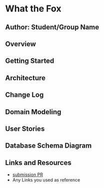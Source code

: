 # What the Fox

## Author: Student/Group Name

## Overview
<!-- Provide a high level overview of what this application is and why you are building it, beyond the fact that it's an assignment for this class. (i.e. What's your problem domain?) -->
## Getting Started
<!-- What are the steps that a user must take in order to build this app on their own machine and get it running? -->
## Architecture
<!-- Provide a detailed description of the application design. What technologies (languages, libraries, etc) you're using, and any other relevant design information. -->
## Change Log

## Domain Modeling

## User Stories

## Database Schema Diagram

## Links and Resources

* [submission PR](http://xyz.com)
* Any Links you used as reference
